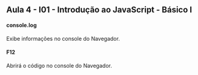 ## Aula 4 - I01 - Introdução ao JavaScript - Básico I  

#### console.log  
Exibe informações no console do Navegador.
#### F12  
Abrirá o código no console do Navegador.